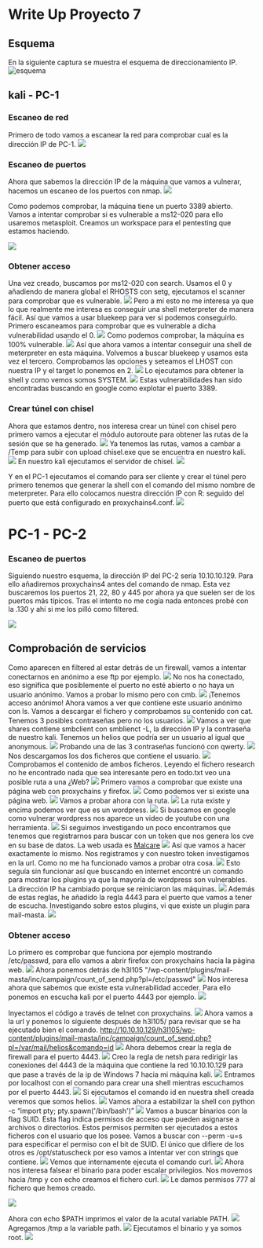 # Write Up Proyecto 7

## Esquema

En la siguiente captura se muestra el esquema de direccionamiento IP.
![esquema](img/image-1.png)

## kali - PC-1

### Escaneo de red

Primero de todo vamos a escanear la red para comprobar cual es la dirección IP de PC-1.
![](./img/Pasted%20image%2020240424190849.png)

### Escaneo de puertos

Ahora que sabemos la dirección IP de la máquina que vamos a vulnerar, hacemos un escaneo de los puertos con nmap.
![](./img/Pasted%20image%2020240424194525.png)

Como podemos comprobar, la máquina tiene un puerto 3389 abierto. Vamos a intentar comprobar si es vulnerable a ms12-020 para ello usaremos metasploit.
Creamos un workspace para el pentesting que estamos haciendo.

![](./img/Pasted%20image%2020240424194733.png)

### Obtener acceso

Una vez creado, buscamos por ms12-020 con search. Usamos el 0 y añadiendo de manera global el RHOSTS con setg, ejecutamos el scanner para comprobar que es vulnerable.
![](./img/Pasted%20image%2020240424194834.png)
Pero a mi esto no me interesa ya que lo que realmente me interesa es conseguir una shell meterpreter de manera fácil. 
Así que vamos a usar bluekeep para ver si podemos conseguirlo. Primero escaneamos para comprobar que es vulnerable a dicha vulnerabilidad usando el 0.
![](./img/Pasted%20image%2020240424195058.png)
Como podemos comprobar, la máquina es 100% vulnerable.
![](./img/Pasted%20image%2020240424195141.png)
Así que ahora vamos a intentar conseguir una shell de meterpreter en esta máquina. Volvemos a buscar bluekeep y usamos esta vez el tercero. Comprobamos las opciones y seteamos el LHOST con nuestra IP y el target lo ponemos en 2.
![](Pasted%20image%2020240424200507.png)
Lo ejecutamos para obtener la shell y como vemos somos SYSTEM.
![](Pasted%20image%2020240424200950.png)
Estas vulnerabilidades han sido encontradas buscando en google como explotar el puerto 3389.

### Crear túnel con chisel

Ahora que estamos dentro, nos interesa crear un túnel con chisel pero primero vamos a ejecutar el módulo autoroute para obtener las rutas de la sesión que se ha generado.
![](./img/Pasted%20image%2020240424201330.png)
Ya tenemos las rutas, vamos a cambar a /Temp para subir con upload chisel.exe que se encuentra en nuestro kali.
![](./img/Pasted%20image%2020240424201643.png)
En nuestro kali ejecutamos el servidor de chisel.
![](./img/Pasted%20image%2020240424201740.png)

Y en el PC-1 ejecutamos el comando para ser cliente y crear el túnel pero primero tenemos que generar la shell con el comando del mismo nombre de meterpreter. Para ello colocamos nuestra dirección IP con R: seguido del puerto que está configurado en proxychains4.conf.
![](./img/Pasted%20image%2020240424201949.png)

# PC-1 - PC-2

### Escaneo de puertos

Siguiendo nuestro esquema, la dirección IP del PC-2 sería 10.10.10.129. Para ello añadiremos proxychains4 antes del comando de nmap. Esta vez buscaremos los puertos 21, 22, 80 y 445 por ahora ya que suelen ser de los puertos más típicos.  Tras el intento no me cogía nada entonces probé con la .130 y ahí si me los pilló como filtered.

![](./img/Pasted%20image%2020240424210445.png)

## Comprobación de servicios

Como aparecen en filtered al estar detrás de un firewall, vamos a intentar conectarnos en anónimo a ese ftp por ejemplo.
![](./img/Pasted%20image%2020240424211047.png)
No nos ha conectado, eso significa que posiblemente el puerto no esté abierto o no haya un usuario anónimo.  Vamos a probar lo mismo pero con cmb.
![](./img/Pasted%20image%2020240424211146.png)
¡Tenemos acceso anónimo! Ahora vamos a ver que contiene este usuario anónimo con ls. Vamos a descargar el fichero y comprobamos su contenido con cat. Tenemos 3 posibles contraseñas pero no los usuarios.
![](./img/Pasted%20image%2020240424211414.png)
Vamos a ver que shares contiene smbclient con smblienct -L, la dirección IP y la contraseña de nuestro kali. Tenemos un helios que podría ser un usuario al igual que anonymous.
![](./img/Pasted%20image%2020240424211909.png)
Probando una de las 3 contraseñas funcionó con qwerty.
![](./img/Pasted%20image%2020240424212116.png)
Nos descargamos los dos ficheros que contiene el usuario.
![](./img/Pasted%20image%2020240424212501.png)
Comprobamos el contenido de ambos ficheros. Leyendo el fichero research no he encontrado nada que sea interesante pero en todo.txt veo una posible ruta a una ¿Web?
![](./img/Pasted%20image%2020240424212720.png)
Primero vamos a comprobar que existe una página web con proxychains y firefox. 
![](./img/Pasted%20image%2020240424213101.png)
Como podemos ver si existe una página web.
![](./img/Pasted%20image%2020240424212805.png)
Vamos a probar ahora con la ruta.
![](./img/Pasted%20image%2020240424213039.png)
La ruta existe y encima podemos ver que es un wordpress.
![](./img/Pasted%20image%2020240424213020.png)
Si buscamos en google como vulnerar wordpress nos aparece un video de youtube con una herramienta.
![](./img/Pasted%20image%2020240424213424.png)
Si seguimos investigando un poco encontramos que tenemos que registrarnos para buscar con un token que nos genera los cve en su base de datos. La web usada es [Malcare](./img/https://www.malcare.com/blog/how-to-use-wpscan/)
![](Pasted%20image%2020240424214224.png)
Así que vamos a hacer exactamente lo mismo. Nos registramos y con nuestro token investigamos en la url. Como no me ha funcionado vamos a probar otra cosa.
![](./img/Pasted%20image%2020240424214955.png)
Esto seguía sin funcionar así que buscando en internet encontré un comando para mostrar los plugins ya que la mayoría de wordpress son vulnerables. La dirección IP ha cambiado porque se reiniciaron las máquinas.
![](./img/Pasted%20image%2020240425090345.png)
Además de estas reglas, he añadido la regla 4443 para el puerto que vamos a tener de escucha.
Investigando sobre estos plugins, vi que existe un plugin para mail-masta.
![](./img/Pasted%20image%2020240425090510.png)

### Obtener acceso 

Lo primero es comprobar que funciona por ejemplo mostrando /etc/passwd, para ello vamos a abrir firefox con proxychains hacia la página web.
![](./img/Pasted%20image%2020240425090810.png)
Ahora ponemos detrás de h3l105 "/wp-content/plugins/mail-masta/inc/campaign/count_of_send.php?pl=/etc/passwd"
![](./img/Pasted%20image%2020240425090657.png)
Nos interesa ahora que sabemos que existe esta vulnerabilidad acceder. Para ello ponemos en escucha kali por el puerto 4443 por ejemplo.
![](./img/Pasted%20image%2020240425090934.png)

Inyectamos el código a través de telnet con proxychains.
![](./img/Pasted%20image%2020240425091214.png)
Ahora vamos a la url y ponemos lo siguiente después de h3l105/ para revisar que se ha ejecutado bien el comando. http://10.10.10.129/h3l105/wp-content/plugins/mail-masta/inc/campaign/count_of_send.php?pl=/var/mail/helios&comando=id
![](./img/Pasted%20image%2020240425091420.png)
Ahora debemos crear la regla de firewall para el puerto 4443.
![](./img/Pasted%20image%2020240425095123.png)
Creo la regla de netsh para redirigir las conexiones del 4443 de la máquina que contiene la red 10.10.10.129 para que pase a través de la ip de Windows 7 hacia mi máquina kali.
![](./img/Pasted%20image%2020240425095712.png)
Entramos por localhost con el comando para crear una shell mientras escuchamos por el puerto 4443.
![](./img/Pasted%20image%2020240425095903.png)
Si ejecutamos el comando id en nuestra shell creada veremos que somos helios.
![](./img/Pasted%20image%2020240425095956.png)
Vamos ahora a estabilizar la shell con python -c “import pty; pty.spawn('/bin/bash')”
![](./img/Pasted%20image%2020240425100103.png)
Vamos a buscar binarios con la flag SUID. Esta flag indica permisos de acceso que pueden asignarse a archivos o directorios. Estos permisos permiten ser ejecutados a estos ficheros con el usuario que los posee.
Vamos a buscar con --perm -u=s para especificar el permiso con el bit de SUID.
El único que difiere de los otros es /opt/statuscheck por eso vamos a intentar ver con strings que contiene.
![](./img/Pasted%20image%2020240425100513.png)
Vemos que internamente ejecuta el comando curl.
![](./img/Pasted%20image%2020240425100735.png)
Ahora nos interesa falsear el binario para poder escalar privilegios. Nos movemos hacia /tmp y con echo creamos el fichero curl.
![](./img/Pasted%20image%2020240425101129.png)
Le damos permisos 777 al fichero que hemos creado.

![](./img/Pasted%20image%2020240425101208.png)

Ahora con echo $PATH imprimos el valor de la acutal variable PATH.
![](./img/Pasted%20image%2020240425101314.png)
Agregamos /tmp a la variable path.
![](./img/Pasted%20image%2020240425101354.png)
Ejecutamos el binario y ya somos root.
![](./img/Pasted%20image%2020240425101444.png)
